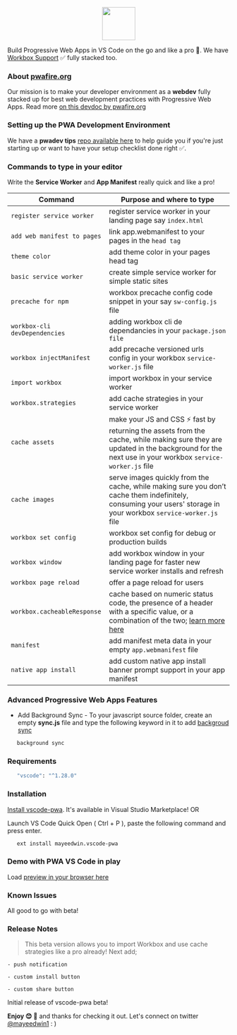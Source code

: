 <p align="center"><img src="https://github.com/mayeedwin/vscode-pwa/blob/master/.vscode-pwa/icons/vscodepwa.png?raw=true" height="75"/></p>

Build Progressive Web Apps in VS Code on the go and like a pro 👊. We have [Workbox Support](https://developers.google.com/web/tools/workbox/) ✅ fully stacked too.

### About [pwafire.org](https://pwafire.org)

Our mission is to make your developer environment as a **webdev** fully stacked up for best web development practices with Progressive Web Apps. Read more [on this devdoc by pwafire.org](https://pwafire.org/developer/docs/how-to-use-vscode-pwa-in-vscode/)

### Setting up the PWA Development Environment 

We have a **pwadev tips** [repo available here](https://github.com/mayeedwin/pwadev-tips) to help guide you if you're just starting up or want to have your setup checklist done right ✅.
### Commands to type in your editor

Write the **Service Worker** and **App Manifest** really quick and like a pro!

| Command | Purpose and where to type |
| --- | --- |
| `register service worker` | register service worker in your landing page say `index.html` |
| `add web manifest to pages` | link app.webmanifest to your pages in the `head tag` |
| `theme color` | add theme color in your pages head tag |
| `basic service worker` | create simple service worker for simple static sites |
| `precache for npm` | workbox precache config code snippet in your say `sw-config.js` file |
| `workbox-cli devDependencies` | adding workbox cli de dependancies in your `package.json file` |
| `workbox injectManifest` | add precache versioned urls config in your workbox `service-worker.js` file |
| `import workbox` | import workbox in your service worker |
| `workbox.strategies` | add cache strategies in your service worker |
| `cache assets` | make your JS and CSS ⚡ fast by returning the assets from the cache, while making sure they are updated in the background for the next use in your workbox `service-worker.js` file |
| `cache images` |  serve images quickly from the cache, while making sure you don’t cache them indefinitely, consuming your users' storage in your workbox `service-worker.js` file |
| `workbox set config` | workbox set config for debug or production builds |
| `workbox window` | add workbox window in your landing page for faster new service worker installs and refresh |
| `workbox page reload` | offer a page reload for users |
| `workbox.cacheableResponse` | cache based on numeric status code, the presence of a header with a specific value, or a combination of the two; [learn more here](https://developers.google.com/web/tools/workbox/modules/workbox-cacheable-response) |
| `manifest` | add manifest meta data in your empty `app.webmanifest` file |
| `native app install` | add custom native app install banner prompt support in your app manifest |

### Advanced Progressive Web Apps Features

 - Add Background Sync - To your javascript source folder, create an empty **sync.js** file and type the following
 keyword in it to add [backgroud sync](https://pwafire.org/developer/docs/background-sync/)

 ```javascript
    background sync
 ```

### Requirements

```bash
   "vscode": "^1.28.0"
```

### Installation

[Install vscode-pwa](https://marketplace.visualstudio.com/items?itemName=mayeedwin.vscode-pwa). It's available in Visual Studio Marketplace! OR

Launch VS Code Quick Open ( Ctrl + P ), paste the following command and press enter.

```sh
   ext install mayeedwin.vscode-pwa
```

### Demo with PWA VS Code in play

Load [preview in your browser here](.vscode-pwa/vscode-pwa-vid.gif)

### Known Issues

All good to go with beta!

### Release Notes

> This beta version allows you to import Workbox and use cache strategies like a pro already! Next add; 
   
    - push notification

    - custom install button

    - custom share button

Initial release of vscode-pwa beta!

**Enjoy 😊 🐥** and thanks for checking it out. Let's connect on twitter [@mayeedwin1](https://twitter.com/mayeedwin1) : )
